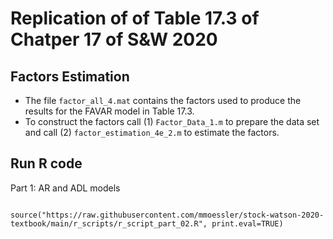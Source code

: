 
# Replication of of Table 17.3 of Chatper 17 of S&W 2020

## Factors Estimation

* The file `factor_all_4.mat` contains the factors used to produce the results for the FAVAR model in Table 17.3.
* To construct the factors call (1) `Factor_Data_1.m` to prepare the data set and call (2) `factor_estimation_4e_2.m` to estimate the factors.

## Run R code

Part 1: AR and ADL models

```

source("https://raw.githubusercontent.com/mmoessler/stock-watson-2020-textbook/main/r_scripts/r_script_part_02.R", print.eval=TRUE)

```